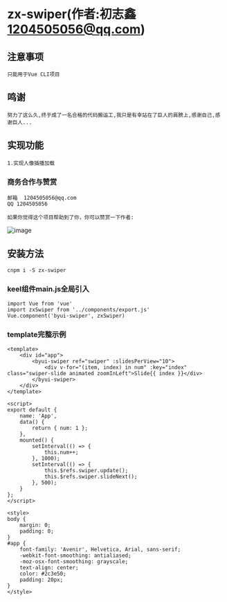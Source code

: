 # zx-swiper(作者:初志鑫<1204505056@qq.com>)

## 注意事项
```
只能用于Vue CLI项目

```

## 鸣谢
```
努力了这么久,终于成了一名合格的代码搬运工,我只是有幸站在了巨人的肩膀上,感谢自己,感谢巨人...

```

## 实现功能
```
1.实现人像插播加载

```

### 商务合作与赞赏
```
邮箱  1204505056@qq.com
QQ 1204505056

如果你觉得这个项目帮助到了你，你可以赞赏一下作者:
```
![image](https://raw.githubusercontent.com/chuzhixin/donate/master/donation.png)

## 安装方法
```
cnpm i -S zx-swiper

```

### keel组件main.js全局引入
```
import Vue from 'vue'
import zxSwiper from '../components/export.js'
Vue.component('byui-swiper', zxSwiper)

```


### template完整示例
```
<template>
	<div id="app">
		<byui-swiper ref="swiper" :slidesPerView="10">
			<div v-for="(item, index) in num" :key="index" class="swiper-slide animated zoomInLeft">Slide{{ index }}</div>
		</byui-swiper>
	</div>
</template>

<script>
export default {
	name: 'App',
	data() {
		return { num: 1 };
	},
	mounted() {
		setInterval(() => {
			this.num++;
		}, 1000);
		setInterval(() => {
			this.$refs.swiper.update();
			this.$refs.swiper.slideNext();
		}, 500);
	}
};
</script>

<style>
body {
	margin: 0;
	padding: 0;
}
#app {
	font-family: 'Avenir', Helvetica, Arial, sans-serif;
	-webkit-font-smoothing: antialiased;
	-moz-osx-font-smoothing: grayscale;
	text-align: center;
	color: #2c3e50;
	padding: 20px;
}
</style>



```

 
 
 
